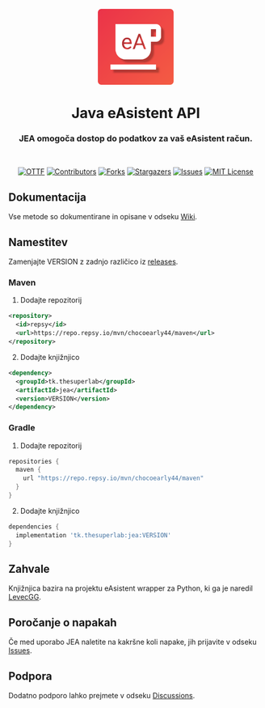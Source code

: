 <p align="center">
  <img align="center" src="./assets/icon.svg" height="150px">
</p>

<h1 align="center">Java eAsistent API</h1>
<h3 align="center">JEA omogoča dostop do podatkov za vaš eAsistent račun.</h3>
<br>

<div align="center">

[![OTTF][ottf-shield]][ottf-url]
[![Contributors][contributors-shield]][contributors-url]
[![Forks][forks-shield]][forks-url]
[![Stargazers][stars-shield]][stars-url]
[![Issues][issues-shield]][issues-url]
[![MIT License][license-shield]][license-url]

</div>

## Dokumentacija
Vse metode so dokumentirane in opisane v odseku [Wiki][wiki-url].

## Namestitev
Zamenjajte VERSION z zadnjo različico iz [releases][releases-url].

### Maven
1. Dodajte repozitorij
```xml
<repository>
  <id>repsy</id>
  <url>https://repo.repsy.io/mvn/chocoearly44/maven</url>
</repository>
```

2. Dodajte knjižnjico
```xml
<dependency>
  <groupId>tk.thesuperlab</groupId>
  <artifactId>jea</artifactId>
  <version>VERSION</version>
</dependency>
```

### Gradle
1. Dodajte repozitorij
```groovy
repositories {
  maven {
    url "https://repo.repsy.io/mvn/chocoearly44/maven"
  }
}
```

2. Dodajte knjižnjico
```groovy
dependencies {
  implementation 'tk.thesuperlab:jea:VERSION'
}
```

## Zahvale
Knjižnjica bazira na projektu eAsistent wrapper za Python, ki ga je naredil [LevecGG](https://github.com/LevecGG).

## Poročanje o napakah
Če med uporabo JEA naletite na kakršne koli napake, jih prijavite v odseku [Issues][issues-url].

## Podpora
Dodatno podporo lahko prejmete v odseku [Discussions][discussions-url].

[ottf-shield]: https://img.shields.io/badge/OTTF-v1.0-blueviolet?style=for-the-badge
[contributors-shield]: https://img.shields.io/github/contributors/chocoearly44/JEA.svg?style=for-the-badge
[forks-shield]: https://img.shields.io/github/forks/chocoearly44/JEA.svg?style=for-the-badge
[stars-shield]: https://img.shields.io/github/stars/chocoearly44/JEA.svg?style=for-the-badge
[issues-shield]: https://img.shields.io/github/issues/chocoearly44/JEA.svg?style=for-the-badge
[license-shield]: https://img.shields.io/github/license/chocoearly44/JEA.svg?style=for-the-badge

[ottf-url]: https://github.com/OpenTimetable/OpenTimetable-v1
[contributors-url]: https://github.com/chocoearly44/JEA/graphs/contributors
[forks-url]: https://github.com/chocoearly44/JEA/network/members
[stars-url]: https://github.com/chocoearly44/JEA/stargazers
[issues-url]: https://github.com/chocoearly44/JEA/issues
[license-url]: https://github.com/chocoearly44/JEA/blob/master/LICENSE
[wiki-url]: https://github.com/chocoearly44/JEA/wiki
[releases-url]: https://github.com/chocoearly44/JEA/releases
[discussions-url]: https://github.com/chocoearly44/JEA/discussions